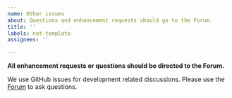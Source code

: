 ```yaml
---
name: Other issues
about: Questions and enhancement requests should go to the Forum.
title: ''
labels: not-template
assignees: ''

---
```



**All enhancement requests or questions should be directed to the Forum.**

We use GitHub issues for development related discussions.
Please use the [Forum](https://forum.lvgl.io/) to ask questions.
